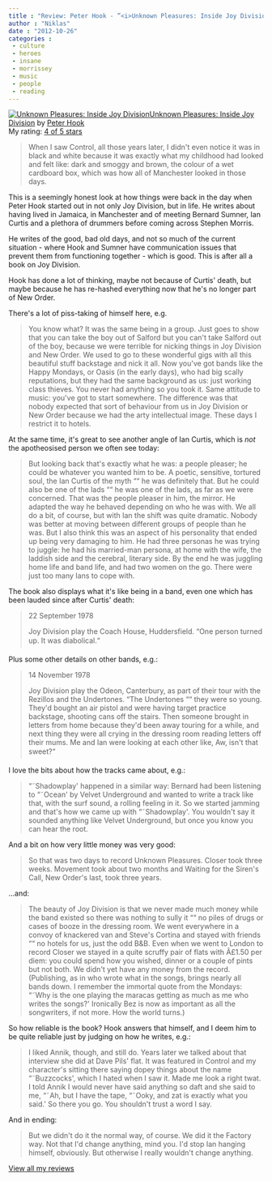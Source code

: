 ```yaml
---
title : "Review: Peter Hook - ”<i>Unknown Pleasures: Inside Joy Division</i>”"
author : "Niklas"
date : "2012-10-26"
categories : 
 - culture
 - heroes
 - insane
 - morrissey
 - music
 - people
 - reading
---
```


[![Unknown Pleasures: Inside Joy Division](http://photo.goodreads.com/books/1345678025m/13544313.jpg)](http://www.goodreads.com/book/show/13544313)[Unknown Pleasures: Inside Joy Division](http://www.goodreads.com/book/show/13544313) by [Peter Hook](http://www.goodreads.com/author/show/539498)  
My rating: [4 of 5 stars](http://www.goodreads.com/review/show/361527775)  
  

> When I saw Control, all those years later, I didn't even notice it was in black and white because it was exactly what my childhood had looked and felt like: dark and smoggy and brown, the colour of a wet cardboard box, which was how all of Manchester looked in those days.

This is a seemingly honest look at how things were back in the day when Peter Hook started out in not only Joy Division, but in life. He writes about having lived in Jamaica, in Manchester and of meeting Bernard Sumner, Ian Curtis and a plethora of drummers before coming across Stephen Morris.

He writes of the good, bad old days, and not so much of the current situation - where Hook and Sumner have communication issues that prevent them from functioning together - which is good. This is after all a book on Joy Division.

Hook has done a lot of thinking, maybe not because of Curtis' death, but maybe because he has re-hashed everything now that he's no longer part of New Order.

There's a lot of piss-taking of himself here, e.g.

> You know what? It was the same being in a group. Just goes to show that you can take the boy out of Salford but you can't take Salford out of the boy, because we were terrible for nicking things in Joy Division and New Order. We used to go to these wonderful gigs with all this beautiful stuff backstage and nick it all. Now you've got bands like the Happy Mondays, or Oasis (in the early days), who had big scally reputations, but they had the same background as us: just working class thieves. You never had anything so you took it. Same attitude to music: you've got to start somewhere. The difference was that nobody expected that sort of behaviour from us in Joy Division or New Order because we had the arty intellectual image. These days I restrict it to hotels.

At the same time, it's great to see another angle of Ian Curtis, which is _not_ the apotheosised person we often see today:

> But looking back that's exactly what he was: a people pleaser; he could be whatever you wanted him to be. A poetic, sensitive, tortured soul, the Ian Curtis of the myth ““ he was definitely that. But he could also be one of the lads ““ he was one of the lads, as far as we were concerned. That was the people pleaser in him, the mirror. He adapted the way he behaved depending on who he was with. We all do a bit, of course, but with Ian the shift was quite dramatic. Nobody was better at moving between different groups of people than he was. But I also think this was an aspect of his personality that ended up being very damaging to him. He had three personas he was trying to juggle: he had his married-man persona, at home with the wife, the laddish side and the cerebral, literary side. By the end he was juggling home life and band life, and had two women on the go. There were just too many Ians to cope with.

The book also displays what it's like being in a band, even one which has been lauded since after Curtis' death:

> 22 September 1978
> 
> Joy Division play the Coach House, Huddersfield. “One person turned up. It was diabolical.“

Plus some other details on other bands, e.g.:

> 14 November 1978
> 
> Joy Division play the Odeon, Canterbury, as part of their tour with the Rezillos and the Undertones. “The Undertones ““ they were so young. They'd bought an air pistol and were having target practice backstage, shooting cans off the stairs. Then someone brought in letters from home because they'd been away touring for a while, and next thing they were all crying in the dressing room reading letters off their mums. Me and Ian were looking at each other like, Aw, isn't that sweet?“

I love the bits about how the tracks came about, e.g.:

> “˜Shadowplay' happened in a similar way: Bernard had been listening to “˜Ocean' by Velvet Underground and wanted to write a track like that, with the surf sound, a rolling feeling in it. So we started jamming and that's how we came up with “˜Shadowplay'. You wouldn't say it sounded anything like Velvet Underground, but once you know you can hear the root.

And a bit on how very little money was very good:

> So that was two days to record Unknown Pleasures. Closer took three weeks. Movement took about two months and Waiting for the Siren's Call, New Order's last, took three years.

...and:

> The beauty of Joy Division is that we never made much money while the band existed so there was nothing to sully it ““ no piles of drugs or cases of booze in the dressing room. We went everywhere in a convoy of knackered van and Steve's Cortina and stayed with friends ““ no hotels for us, just the odd B&B. Even when we went to London to record Closer we stayed in a quite scruffy pair of flats with Â£1.50 per diem: you could spend how you wished, dinner or a couple of pints but not both. We didn't yet have any money from the record. (Publishing, as in who wrote what in the songs, brings nearly all bands down. I remember the immortal quote from the Mondays: “˜Why is the one playing the maracas getting as much as me who writes the songs?' Ironically Bez is now as important as all the songwriters, if not more. How the world turns.)

So how reliable is the book? Hook answers that himself, and I deem him to be quite reliable just by judging on how he writes, e.g.:

> I liked Annik, though, and still do. Years later we talked about that interview she did at Dave Pils' flat. It was featured in Control and my character's sitting there saying dopey things about the name “˜Buzzcocks', which I hated when I saw it. Made me look a right twat. I told Annik I would never have said anything so daft and she said to me, “˜Ah, but I have the tape, “˜Ooky, and zat is exactly what you said.' So there you go. You shouldn't trust a word I say.

And in ending:

> But we didn't do it the normal way, of course. We did it the Factory way. Not that I'd change anything, mind you. I'd stop Ian hanging himself, obviously. But otherwise I really wouldn't change anything.

  
  
[View all my reviews](http://www.goodreads.com/review/show/361527775)
